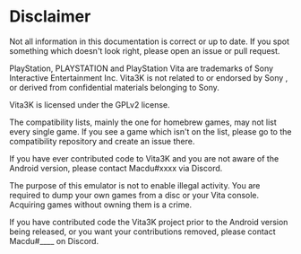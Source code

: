 # Disclaimer

Not all information in this documentation is correct or up to date. If you spot something which doesn't look right, please open an issue or pull request.

PlayStation, PLAYSTATION and PlayStation Vita are trademarks of Sony Interactive Entertainment Inc. Vita3K is not related to or endorsed by Sony , or derived from confidential materials belonging to Sony.

Vita3K is licensed under the GPLv2 license.

The compatibility lists, mainly the one for homebrew games, may not list every single game. If you see a game which isn't on the list, please go to the compatibility repository and create an issue there.

If you have ever contributed code to Vita3K and you are not aware of the Android version, please contact Macdu#xxxx via Discord.

The purpose of this emulator is not to enable illegal activity. You are required to dump your own games from a disc or your Vita console. Acquiring games without owning them is a crime.

If you have contributed code the Vita3K project prior to the Android version being released, or you want your contributions removed, please contact Macdu#____ on Discord.
